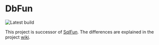 # DbFun 
![Latest build](https://github.com/jacentino/DbFun/actions/workflows/build-and-test.yml/badge.svg)

This project is successor of [SqlFun](https://github.com/jacentino/SqlFun).
The differences are explained in the project [wiki](wiki/Differences-between-DbFun-and-SqlFun).


